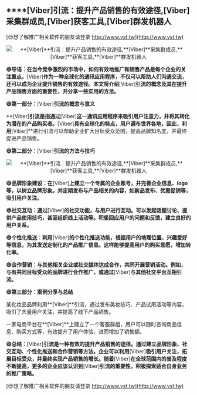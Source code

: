 ## ****[Viber]**引流：提升产品销售的有效途径,**[Viber]**采集群成员,**[Viber]**获客工具,**[Viber]**群发机器人**

[😍想了解推广相关软件的朋友请登录 http://www.vst.tw](http://www.vst.tw)

 <center><img src="https://vst.tw/MP4/tuiguang/png/3.png" alt="**[Viber]**引流：提升产品销售的有效途径,**[Viber]**采集群成员,**[Viber]**获客工具,**[Viber]**群发机器人"></center>

**😄导语：在当今竞争激烈的市场中，如何有效地推广和销售产品是每个企业的关注重点。**[Viber]**作为一种全球化的通讯应用程序，不仅可以帮助人们沟通交流，还可以成为企业提升销售的有效途径。本文将介绍**[Viber]**引流的概念及其在提升产品销售方面的重要性，并分享一些实用的方法。**

**😄第一部分：**[Viber]**引流的概念与意义**

**[Viber]**引流是指通过**[Viber]**这一通讯应用程序来吸引用户注意力，并将其转化为潜在的产品购买者。**[Viber]**具有全球化的特点，用户遍布世界各地，因此，利用**[Viber]**进行引流可以帮助企业扩大目标受众范围，提高品牌知名度，并最终促进产品销售。

**😄第二部分：**[Viber]**引流的方法与技巧**

 <center><img src="https://vst.tw/MP4/tuiguang/png/6.png" alt="**[Viber]**引流：提升产品销售的有效途径,**[Viber]**采集群成员,**[Viber]**获客工具,**[Viber]**群发机器人"></center>

**😄品牌形象建设：在**[Viber]**上建立一个专属的企业账号，并完善企业信息、logo等，以树立品牌形象。并定期发布与产品相关的内容，如新品发布、优惠促销等，吸引用户关注。**

**😄社交互动：通过**[Viber]**的社交功能，与用户进行互动。可以发起话题讨论、提供产品使用技巧，甚至组织线上活动等。积极回应用户的问题和反馈，建立良好的用户关系。**

**😄个性化推送：利用**[Viber]**的个性化推送功能，根据用户的地理位置、兴趣爱好等信息，为其发送定制化的产品推广信息。这样能够提高用户的购买意愿，增加转化率。**

**😄合作营销：与其他相关企业或社交媒体达成合作，共同开展营销活动。例如，与有共同目标受众的品牌进行合作推广，或通过**[Viber]**与其他社交平台互相引流。**

**😄第三部分：案例分享与总结**

某化妆品品牌利用**[Viber]**引流，通过发布美妆技巧、产品试用活动等内容，吸引了大量用户关注，并提高了线下产品销售。

一家电商平台在**[Viber]**上建立了一个客服群组，用户可以随时咨询商品信息、购买方式等，有效提升了用户体验，进而增加了销售额。

**😄总结：**[Viber]**引流是一种有效的提升产品销售的途径。通过建立品牌形象、社交互动、个性化推送和合作营销等方法，企业可以利用**[Viber]**吸引用户关注，拓展目标受众，并最终实现产品销售的增长。随着**[Viber]**在全球范围内的普及程度不断提高，更多的企业应该认识到**[Viber]**引流的重要性，积极探索适合自身业务的推广策略。**

[😍想了解推广相关软件的朋友请登录 http://www.vst.tw](http://www.vst.tw)



